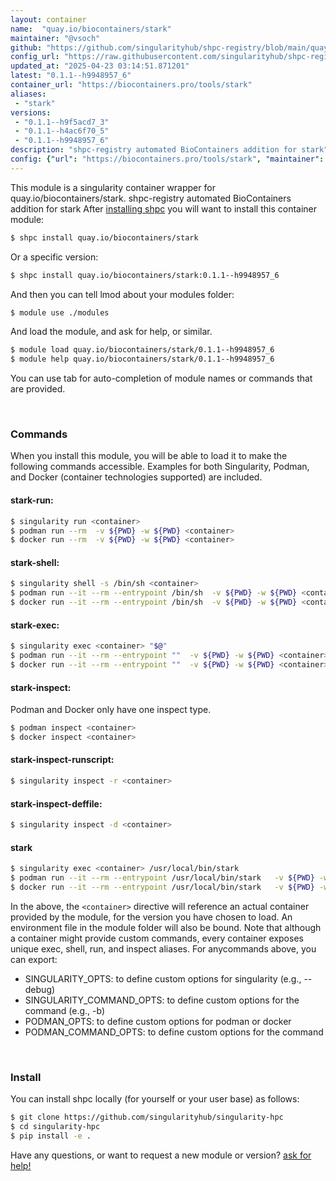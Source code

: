 ```yaml
---
layout: container
name:  "quay.io/biocontainers/stark"
maintainer: "@vsoch"
github: "https://github.com/singularityhub/shpc-registry/blob/main/quay.io/biocontainers/stark/container.yaml"
config_url: "https://raw.githubusercontent.com/singularityhub/shpc-registry/main/quay.io/biocontainers/stark/container.yaml"
updated_at: "2025-04-23 03:14:51.871201"
latest: "0.1.1--h9948957_6"
container_url: "https://biocontainers.pro/tools/stark"
aliases:
 - "stark"
versions:
 - "0.1.1--h9f5acd7_3"
 - "0.1.1--h4ac6f70_5"
 - "0.1.1--h9948957_6"
description: "shpc-registry automated BioContainers addition for stark"
config: {"url": "https://biocontainers.pro/tools/stark", "maintainer": "@vsoch", "description": "shpc-registry automated BioContainers addition for stark", "latest": {"0.1.1--h9948957_6": "sha256:fea9e4142c149b5a2c1f52374f6b691c2715b606d4e3bd156e18ce224d110ddf"}, "tags": {"0.1.1--h9f5acd7_3": "sha256:585f1426bb9cc3d19ffa2a2bb08aaf48e9aa383a7f06210b3cd6dcb6524e9e2b", "0.1.1--h4ac6f70_5": "sha256:9a444aa099df40a1327abbc41e3b00d1557ee0a893737883a77fc174a6b691f4", "0.1.1--h9948957_6": "sha256:fea9e4142c149b5a2c1f52374f6b691c2715b606d4e3bd156e18ce224d110ddf"}, "docker": "quay.io/biocontainers/stark", "aliases": {"stark": "/usr/local/bin/stark"}}
---
```


This module is a singularity container wrapper for quay.io/biocontainers/stark.
shpc-registry automated BioContainers addition for stark
After [installing shpc](#install) you will want to install this container module:


```bash
$ shpc install quay.io/biocontainers/stark
```

Or a specific version:

```bash
$ shpc install quay.io/biocontainers/stark:0.1.1--h9948957_6
```

And then you can tell lmod about your modules folder:

```bash
$ module use ./modules
```

And load the module, and ask for help, or similar.

```bash
$ module load quay.io/biocontainers/stark/0.1.1--h9948957_6
$ module help quay.io/biocontainers/stark/0.1.1--h9948957_6
```

You can use tab for auto-completion of module names or commands that are provided.

<br>

### Commands

When you install this module, you will be able to load it to make the following commands accessible.
Examples for both Singularity, Podman, and Docker (container technologies supported) are included.

#### stark-run:

```bash
$ singularity run <container>
$ podman run --rm  -v ${PWD} -w ${PWD} <container>
$ docker run --rm  -v ${PWD} -w ${PWD} <container>
```

#### stark-shell:

```bash
$ singularity shell -s /bin/sh <container>
$ podman run --it --rm --entrypoint /bin/sh  -v ${PWD} -w ${PWD} <container>
$ docker run --it --rm --entrypoint /bin/sh  -v ${PWD} -w ${PWD} <container>
```

#### stark-exec:

```bash
$ singularity exec <container> "$@"
$ podman run --it --rm --entrypoint ""  -v ${PWD} -w ${PWD} <container> "$@"
$ docker run --it --rm --entrypoint ""  -v ${PWD} -w ${PWD} <container> "$@"
```

#### stark-inspect:

Podman and Docker only have one inspect type.

```bash
$ podman inspect <container>
$ docker inspect <container>
```

#### stark-inspect-runscript:

```bash
$ singularity inspect -r <container>
```

#### stark-inspect-deffile:

```bash
$ singularity inspect -d <container>
```


#### stark

```bash
$ singularity exec <container> /usr/local/bin/stark
$ podman run --it --rm --entrypoint /usr/local/bin/stark   -v ${PWD} -w ${PWD} <container> -c " $@"
$ docker run --it --rm --entrypoint /usr/local/bin/stark   -v ${PWD} -w ${PWD} <container> -c " $@"
```



In the above, the `<container>` directive will reference an actual container provided
by the module, for the version you have chosen to load. An environment file in the
module folder will also be bound. Note that although a container
might provide custom commands, every container exposes unique exec, shell, run, and
inspect aliases. For anycommands above, you can export:

 - SINGULARITY_OPTS: to define custom options for singularity (e.g., --debug)
 - SINGULARITY_COMMAND_OPTS: to define custom options for the command (e.g., -b)
 - PODMAN_OPTS: to define custom options for podman or docker
 - PODMAN_COMMAND_OPTS: to define custom options for the command

<br>

### Install

You can install shpc locally (for yourself or your user base) as follows:

```bash
$ git clone https://github.com/singularityhub/singularity-hpc
$ cd singularity-hpc
$ pip install -e .
```

Have any questions, or want to request a new module or version? [ask for help!](https://github.com/singularityhub/singularity-hpc/issues)
